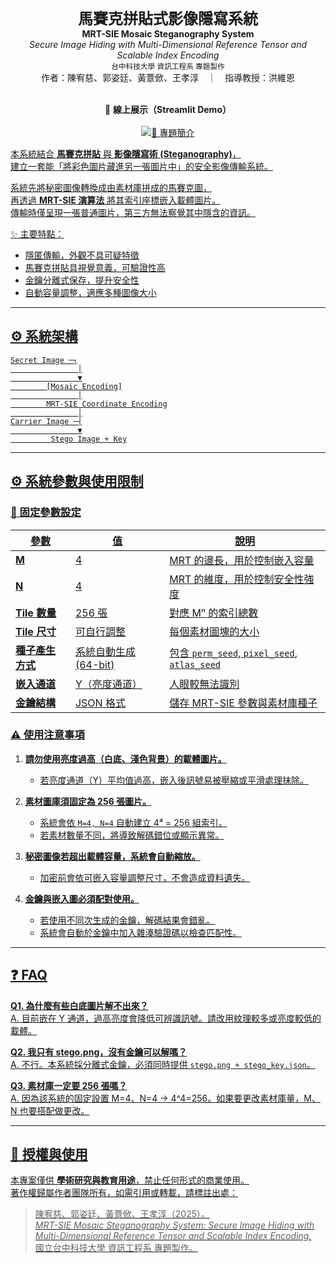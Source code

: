 <p align="center">
  <br>
  <b style="font-size:24px;">馬賽克拼貼式影像隱寫系統</b>
  <br> 
  <b>MRT-SIE Mosaic Steganography System</b>
  <br>
  <i>Secure Image Hiding with Multi-Dimensional Reference Tensor and Scalable Index Encoding</i>
  <br>
  <sub>台中科技大學 資訊工程系 專題製作</sub>
  <br>
  作者：陳宥慈、郭姿廷、黃薏俽、王孝淳　｜　指導教授：洪維恩
  <br><br>
</p>

<p align="center">
  🎯 <b>線上展示（Streamlit Demo）</b><br><br>
  <a href="https://mrt-sie-mosaic-steganography-system-c5imaur3ojmfhgkehjuvpr.streamlit.app/" target="_blank">
    <img src="https://img.shields.io/badge/🚀%20Try%20Now%20on%20Str


---

## 🧠 專題簡介
本系統結合 **馬賽克拼貼** 與 **影像隱寫術 (Steganography)**，  
建立一套能「將彩色圖片藏進另一張圖片中」的安全影像傳輸系統。  

系統先將秘密圖像轉換成由素材庫拼成的馬賽克圖，  
再透過 **MRT-SIE 演算法** 將其索引座標嵌入載體圖片。  
傳輸時僅呈現一張普通圖片，第三方無法察覺其中隱含的資訊。  

✨ 主要特點：
- 隱匿傳輸，外觀不具可疑特徵  
- 馬賽克拼貼具視覺意義，可驗證性高  
- 金鑰分離式保存，提升安全性  
- 自動容量調整，適應多種圖像大小  

---

## ⚙️ 系統架構
```text
Secret Image ─┐
               │
               ▼
        [Mosaic Encoding]
               │
        MRT-SIE Coordinate Encoding
               │
Carrier Image ─┤
               ▼
         Stego Image + Key
```
---

## ⚙️ 系統參數與使用限制

### 🔸 固定參數設定
| 參數 | 值 | 說明 |
|------|----|------|
| **M** | 4 | MRT 的邊長，用於控制嵌入容量 |
| **N** | 4 | MRT 的維度，用於控制安全性強度 |
| **Tile 數量** | 256 張 | 對應 Mⁿ 的索引總數 |
| **Tile 尺寸** |可自行調整 | 每個素材圖塊的大小 |
| **種子產生方式** | 系統自動生成 (64-bit) | 包含 `perm_seed`, `pixel_seed`, `atlas_seed` |
| **嵌入通道** | Y（亮度通道） | 人眼較無法識別 |
| **金鑰結構** | JSON 格式 | 儲存 MRT-SIE 參數與素材庫種子 |


### ⚠️ 使用注意事項
1. **請勿使用亮度過高（白底、淺色背景）的載體圖片。**  
   - 若亮度通道（Y）平均值過高，嵌入後訊號易被壓縮或平滑處理抹除。  

2. **素材圖庫須固定為 256 張圖片。**  
   - 系統會依 `M=4, N=4` 自動建立 4⁴ = 256 組索引。  
   - 若素材數量不同，將導致解碼錯位或顯示異常。  

3. **秘密圖像若超出載體容量，系統會自動縮放。**  
   - 加密前會依可嵌入容量調整尺寸，不會造成資料遺失。  

4. **金鑰與嵌入圖必須配對使用。**  
   - 若使用不同次生成的金鑰，解碼結果會錯亂。  
   - 系統會自動於金鑰中加入雜湊驗證碼以檢查匹配性。  



---
## ❓ FAQ

**Q1. 為什麼有些白底圖片解不出來？**  
A. 目前嵌在 Y 通道，過高亮度會降低可辨識訊號。請改用紋理較多或亮度較低的載體。

**Q2. 我只有 stego.png，沒有金鑰可以解嗎？**  
A. 不行。本系統採分離式金鑰，必須同時提供 `stego.png + stego_key.json`。

**Q3. 素材庫一定要 256 張嗎？**  
A. 因為該系統的固定設置 M=4、N=4 → 4^4=256。如果要更改素材庫量，M、N 也要搭配做更改。

---

## 📜 授權與使用

本專案僅供 **學術研究與教育用途**，禁止任何形式的商業使用。  
著作權歸屬作者團隊所有，如需引用或轉載，請標註出處：

> 陳宥慈、郭姿廷、黃薏俽、王孝淳（2025）。  
> *MRT-SIE Mosaic Steganography System: Secure Image Hiding with Multi-Dimensional Reference Tensor and Scalable Index Encoding.*  
> 國立台中科技大學 資訊工程系 專題製作。  
